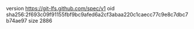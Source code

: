 version https://git-lfs.github.com/spec/v1
oid sha256:2f693c09f91155fbf9bc9afed6a2cf3abaa220c1caecc77c9e8c7dbc7b74ae97
size 2886
